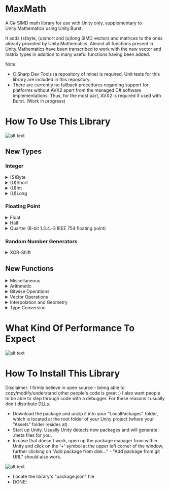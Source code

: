 # MaxMath
A C# SIMD math library for use with Unity only, supplementary to Unity.Mathematics using Unity.Burst. 

It adds (s)byte, (u)short and (u)long SIMD vectors and matrices to the ones already provided by Unity.Mathematics. 
Almost all functions present in Unity.Mathematics have been transcribed to work with the new vector and matrix types in addition to many useful functions having been added.

Note: 
- C Sharp Dev Tools (a repository of mine) is required. Unit tests for this library are included in this repository.
- There are currently no fallback procedures regarding support for platforms without AVX2 apart from the managed C# software implementations. Thus, for the most part, AVX2 is required if used with Burst. (Work in progress)


# How To Use This Library

![alt text](https://i.imgur.com/0Bpr1Mo.png)

## New Types

### Integer
<details><summary>(S)Byte</summary>
  
![alt text](https://i.imgur.com/LwxZifi.png)

</details>

<details><summary>(U)Short</summary>
  
![alt text](https://i.imgur.com/yE5o3RH.png)

</details>

<details><summary>(U)Int</summary>
  
![alt text](https://i.imgur.com/XNzK5iS.png)

</details>

<details><summary>(U)Long</summary>
  
![alt text](https://i.imgur.com/D0WUfrU.png)

</details>

### Floating Point

<details><summary>Float</summary>
  
![alt text](https://i.imgur.com/4lSuEfU.png)

</details>

<details><summary>Half</summary>
  
![alt text](https://i.imgur.com/Vk0jQCh.png)

</details>

<details><summary>Quarter (8-bit 1.3.4.-3 IEEE 754 floating point)</summary>
  
![alt text](https://i.imgur.com/yRbyPGK.png)

</details>

### Random Number Generators

<details><summary>XOR-Shift</summary>
  
![alt text](https://i.imgur.com/2tYbxk0.png)

</details>

## New Functions


<details><summary>Miscellaneous</summary>
  
![alt text](https://i.imgur.com/AhLKvAb.png)

</details>


<details><summary>Arithmetic</summary>

![alt text](https://i.imgur.com/cmeTWQS.png)

![alt text](https://i.imgur.com/r1f44Va.png)

![alt text](https://i.imgur.com/JUbYL6J.png)

![alt text](https://i.imgur.com/KDvHC11.png)

![alt text](https://i.imgur.com/WoDaxIU.png)

![alt text](https://i.imgur.com/3XJYuqw.png)

</details>


<details><summary>Bitwise Operations</summary>

![alt text](https://i.imgur.com/FDnjd0F.png)

![alt text](https://i.imgur.com/z0MtnUs.png)

![alt text](https://i.imgur.com/knaC0q4.png)

![alt text](https://i.imgur.com/QwP5AWu.png)

</details>


<details><summary>Vector Operations</summary>

![alt text](https://i.imgur.com/uG3k5Re.png)

![alt text](https://i.imgur.com/tGIhgcr.png)

![alt text](https://i.imgur.com/UeUvlii.png)

![alt text](https://i.imgur.com/pGU76Lu.png)

</details>


<details><summary>Interpolation and Geometry</summary>

![alt text](https://i.imgur.com/S6zfZ5O.png)

![alt text](https://i.imgur.com/6txRQQe.png)

![alt text](https://i.imgur.com/N0pgppX.png)

</details>


<details><summary>Type Conversion</summary>

![alt text](https://i.imgur.com/q1uEpb2.png)

</details>


# What Kind Of Performance To Expect

![alt text](https://i.imgur.com/Bi79n4Q.jpg)

# How To Install This Library

Disclaimer: I firmly believe in open source - being able to copy/modify/understand other people's code is great :)
I also want people to be able to step through code with a debugger.
For these reasons I usually don't distribute DLLs.

- Download the package and unzip it into your "LocalPackages" folder, which is located at the root folder of your Unity project (where your "Assets" folder resides at).
- Start up Unity. Usually Unity detects new packages and will generate .meta files for you.
- In case that doesn't work, open up the package manager from within Unity and click on the '+' symbol at the upper left corner of the window, further clicking on "Add package from disk..." - "Add package from git URL" should also work.

![alt text](https://i.imgur.com/QcqF96e.png)

- Locate the library's "package.json" file
- DONE! 
